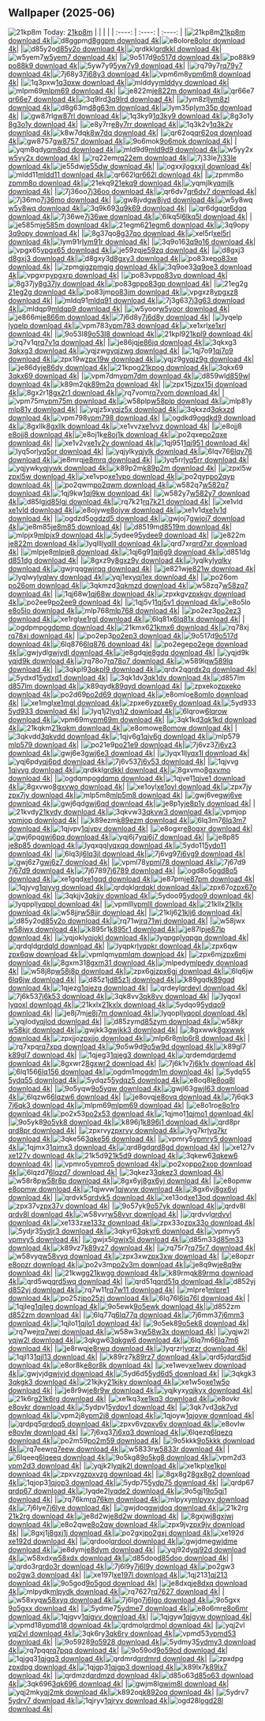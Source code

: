 ## Wallpaper (2025-06)
![21kp8m](https://w.wallhaven.cc/full/21/wallhaven-21kp8m.png) Today: [21kp8m](https://th.wallhaven.cc/small/21/21kp8m.jpg)
|      |      |      |
| :----: | :----: | :----: |
|![21kp8m](https://th.wallhaven.cc/small/21/21kp8m.jpg)[21kp8m download 4k](https://wallhaven.cc/w/21kp8m)|![d8ggpm](https://th.wallhaven.cc/small/d8/d8ggpm.jpg)[d8ggpm download 4k](https://wallhaven.cc/w/d8ggpm)|![e8olor](https://th.wallhaven.cc/small/e8/e8olor.jpg)[e8olor download 4k](https://wallhaven.cc/w/e8olor)|
|![d85y2o](https://th.wallhaven.cc/small/d8/d85y2o.jpg)[d85y2o download 4k](https://wallhaven.cc/w/d85y2o)|![qrdkkl](https://th.wallhaven.cc/small/qr/qrdkkl.jpg)[qrdkkl download 4k](https://wallhaven.cc/w/qrdkkl)|![w5yem7](https://th.wallhaven.cc/small/w5/w5yem7.jpg)[w5yem7 download 4k](https://wallhaven.cc/w/w5yem7)|
|![9o517d](https://th.wallhaven.cc/small/9o/9o517d.jpg)[9o517d download 4k](https://wallhaven.cc/w/9o517d)|![po88k9](https://th.wallhaven.cc/small/po/po88k9.jpg)[po88k9 download 4k](https://wallhaven.cc/w/po88k9)|![5yw7y9](https://th.wallhaven.cc/small/5y/5yw7y9.jpg)[5yw7y9 download 4k](https://wallhaven.cc/w/5yw7y9)|
|![rq79y7](https://th.wallhaven.cc/small/rq/rq79y7.jpg)[rq79y7 download 4k](https://wallhaven.cc/w/rq79y7)|![7j68y3](https://th.wallhaven.cc/small/7j/7j68y3.jpg)[7j68y3 download 4k](https://wallhaven.cc/w/7j68y3)|![vpm6m8](https://th.wallhaven.cc/small/vp/vpm6m8.jpg)[vpm6m8 download 4k](https://wallhaven.cc/w/vpm6m8)|
|![1q3pxw](https://th.wallhaven.cc/small/1q/1q3pxw.jpg)[1q3pxw download 4k](https://wallhaven.cc/w/1q3pxw)|![mlddyy](https://th.wallhaven.cc/small/ml/mlddyy.jpg)[mlddyy download 4k](https://wallhaven.cc/w/mlddyy)|![mlpm69](https://th.wallhaven.cc/small/ml/mlpm69.jpg)[mlpm69 download 4k](https://wallhaven.cc/w/mlpm69)|
|![je822m](https://th.wallhaven.cc/small/je/je822m.jpg)[je822m download 4k](https://wallhaven.cc/w/je822m)|![qr66e7](https://th.wallhaven.cc/small/qr/qr66e7.jpg)[qr66e7 download 4k](https://wallhaven.cc/w/qr66e7)|![3q9lrd](https://th.wallhaven.cc/small/3q/3q9lrd.jpg)[3q9lrd download 4k](https://wallhaven.cc/w/3q9lrd)|
|![lym8zl](https://th.wallhaven.cc/small/ly/lym8zl.jpg)[lym8zl download 4k](https://wallhaven.cc/w/lym8zl)|![d8g63m](https://th.wallhaven.cc/small/d8/d8g63m.jpg)[d8g63m download 4k](https://wallhaven.cc/w/d8g63m)|![lym35p](https://th.wallhaven.cc/small/ly/lym35p.jpg)[lym35p download 4k](https://wallhaven.cc/w/lym35p)|
|![gw87rl](https://th.wallhaven.cc/small/gw/gw87rl.jpg)[gw87rl download 4k](https://wallhaven.cc/w/gw87rl)|![1q3ky9](https://th.wallhaven.cc/small/1q/1q3ky9.jpg)[1q3ky9 download 4k](https://wallhaven.cc/w/1q3ky9)|![8g3o1y](https://th.wallhaven.cc/small/8g/8g3o1y.jpg)[8g3o1y download 4k](https://wallhaven.cc/w/8g3o1y)|
|![e8y7rr](https://th.wallhaven.cc/small/e8/e8y7rr.jpg)[e8y7rr download 4k](https://wallhaven.cc/w/e8y7rr)|![1q3k2v](https://th.wallhaven.cc/small/1q/1q3k2v.jpg)[1q3k2v download 4k](https://wallhaven.cc/w/1q3k2v)|![k8w7dq](https://th.wallhaven.cc/small/k8/k8w7dq.jpg)[k8w7dq download 4k](https://wallhaven.cc/w/k8w7dq)|
|![qr62oq](https://th.wallhaven.cc/small/qr/qr62oq.jpg)[qr62oq download 4k](https://wallhaven.cc/w/qr62oq)|![gw8757](https://th.wallhaven.cc/small/gw/gw8757.jpg)[gw8757 download 4k](https://wallhaven.cc/w/gw8757)|![9o6mok](https://th.wallhaven.cc/small/9o/9o6mok.jpg)[9o6mok download 4k](https://wallhaven.cc/w/9o6mok)|
|![yqm8qd](https://th.wallhaven.cc/small/yq/yqm8qd.jpg)[yqm8qd download 4k](https://wallhaven.cc/w/yqm8qd)|![mld9d9](https://th.wallhaven.cc/small/ml/mld9d9.jpg)[mld9d9 download 4k](https://wallhaven.cc/w/mld9d9)|![w5yy2x](https://th.wallhaven.cc/small/w5/w5yy2x.jpg)[w5yy2x download 4k](https://wallhaven.cc/w/w5yy2x)|
|![rq22em](https://th.wallhaven.cc/small/rq/rq22em.jpg)[rq22em download 4k](https://wallhaven.cc/w/rq22em)|![7j33le](https://th.wallhaven.cc/small/7j/7j33le.jpg)[7j33le download 4k](https://wallhaven.cc/w/7j33le)|![je55dw](https://th.wallhaven.cc/small/je/je55dw.jpg)[je55dw download 4k](https://wallhaven.cc/w/je55dw)|
|![ogxxjl](https://th.wallhaven.cc/small/og/ogxxjl.jpg)[ogxxjl download 4k](https://wallhaven.cc/w/ogxxjl)|![mldd11](https://th.wallhaven.cc/small/ml/mldd11.jpg)[mldd11 download 4k](https://wallhaven.cc/w/mldd11)|![qr662l](https://th.wallhaven.cc/small/qr/qr662l.jpg)[qr662l download 4k](https://wallhaven.cc/w/qr662l)|
|![zpmm8o](https://th.wallhaven.cc/small/zp/zpmm8o.jpg)[zpmm8o download 4k](https://wallhaven.cc/w/zpmm8o)|![21ekq9](https://th.wallhaven.cc/small/21/21ekq9.jpg)[21ekq9 download 4k](https://wallhaven.cc/w/21ekq9)|![yqmjlk](https://th.wallhaven.cc/small/yq/yqmjlk.jpg)[yqmjlk download 4k](https://wallhaven.cc/w/yqmjlk)|
|![7j36oo](https://th.wallhaven.cc/small/7j/7j36oo.jpg)[7j36oo download 4k](https://wallhaven.cc/w/7j36oo)|![qr6dv7](https://th.wallhaven.cc/small/qr/qr6dv7.jpg)[qr6dv7 download 4k](https://wallhaven.cc/w/qr6dv7)|![7j36mo](https://th.wallhaven.cc/small/7j/7j36mo.jpg)[7j36mo download 4k](https://wallhaven.cc/w/7j36mo)|
|![gw8jvd](https://th.wallhaven.cc/small/gw/gw8jvd.jpg)[gw8jvd download 4k](https://wallhaven.cc/w/gw8jvd)|![w5y8wq](https://th.wallhaven.cc/small/w5/w5y8wq.jpg)[w5y8wq download 4k](https://wallhaven.cc/w/w5y8wq)|![3q9k69](https://th.wallhaven.cc/small/3q/3q9k69.jpg)[3q9k69 download 4k](https://wallhaven.cc/w/3q9k69)|
|![qr6dgq](https://th.wallhaven.cc/small/qr/qr6dgq.jpg)[qr6dgq download 4k](https://wallhaven.cc/w/qr6dgq)|![7j36we](https://th.wallhaven.cc/small/7j/7j36we.jpg)[7j36we download 4k](https://wallhaven.cc/w/7j36we)|![6lkq5l](https://th.wallhaven.cc/small/6l/6lkq5l.jpg)[6lkq5l download 4k](https://wallhaven.cc/w/6lkq5l)|
|![je585m](https://th.wallhaven.cc/small/je/je585m.jpg)[je585m download 4k](https://wallhaven.cc/w/je585m)|![21egm6](https://th.wallhaven.cc/small/21/21egm6.jpg)[21egm6 download 4k](https://wallhaven.cc/w/21egm6)|![3q9opy](https://th.wallhaven.cc/small/3q/3q9opy.jpg)[3q9opy download 4k](https://wallhaven.cc/w/3q9opy)|
|![8g37qo](https://th.wallhaven.cc/small/8g/8g37qo.jpg)[8g37qo download 4k](https://wallhaven.cc/w/8g37qo)|![xel5rl](https://th.wallhaven.cc/small/xe/xel5rl.jpg)[xel5rl download 4k](https://wallhaven.cc/w/xel5rl)|![lym91r](https://th.wallhaven.cc/small/ly/lym91r.jpg)[lym91r download 4k](https://wallhaven.cc/w/lym91r)|
|![3q9o16](https://th.wallhaven.cc/small/3q/3q9o16.jpg)[3q9o16 download 4k](https://wallhaven.cc/w/3q9o16)|![vpgx65](https://th.wallhaven.cc/small/vp/vpgx65.jpg)[vpgx65 download 4k](https://wallhaven.cc/w/vpgx65)|![je59zq](https://th.wallhaven.cc/small/je/je59zq.jpg)[je59zq download 4k](https://wallhaven.cc/w/je59zq)|
|![d8gxj3](https://th.wallhaven.cc/small/d8/d8gxj3.jpg)[d8gxj3 download 4k](https://wallhaven.cc/w/d8gxj3)|![d8gxy3](https://th.wallhaven.cc/small/d8/d8gxy3.jpg)[d8gxy3 download 4k](https://wallhaven.cc/w/d8gxy3)|![po83xe](https://th.wallhaven.cc/small/po/po83xe.jpg)[po83xe download 4k](https://wallhaven.cc/w/po83xe)|
|![zpmgjg](https://th.wallhaven.cc/small/zp/zpmgjg.jpg)[zpmgjg download 4k](https://wallhaven.cc/w/zpmgjg)|![3q9oe3](https://th.wallhaven.cc/small/3q/3q9oe3.jpg)[3q9oe3 download 4k](https://wallhaven.cc/w/3q9oe3)|![vpgxrp](https://th.wallhaven.cc/small/vp/vpgxrp.jpg)[vpgxrp download 4k](https://wallhaven.cc/w/vpgxrp)|
|![po83vp](https://th.wallhaven.cc/small/po/po83vp.jpg)[po83vp download 4k](https://wallhaven.cc/w/po83vp)|![8g37jy](https://th.wallhaven.cc/small/8g/8g37jy.jpg)[8g37jy download 4k](https://wallhaven.cc/w/8g37jy)|![po83gp](https://th.wallhaven.cc/small/po/po83gp.jpg)[po83gp download 4k](https://wallhaven.cc/w/po83gp)|
|![21eg2g](https://th.wallhaven.cc/small/21/21eg2g.jpg)[21eg2g download 4k](https://wallhaven.cc/w/21eg2g)|![po83jm](https://th.wallhaven.cc/small/po/po83jm.jpg)[po83jm download 4k](https://wallhaven.cc/w/po83jm)|![vpgxz8](https://th.wallhaven.cc/small/vp/vpgxz8.jpg)[vpgxz8 download 4k](https://wallhaven.cc/w/vpgxz8)|
|![mldq91](https://th.wallhaven.cc/small/ml/mldq91.jpg)[mldq91 download 4k](https://wallhaven.cc/w/mldq91)|![7j3g63](https://th.wallhaven.cc/small/7j/7j3g63.jpg)[7j3g63 download 4k](https://wallhaven.cc/w/7j3g63)|![mldqp9](https://th.wallhaven.cc/small/ml/mldqp9.jpg)[mldqp9 download 4k](https://wallhaven.cc/w/mldqp9)|
|![w5yoor](https://th.wallhaven.cc/small/w5/w5yoor.jpg)[w5yoor download 4k](https://wallhaven.cc/w/w5yoor)|![je866m](https://th.wallhaven.cc/small/je/je866m.jpg)[je866m download 4k](https://wallhaven.cc/w/je866m)|![7j6d8y](https://th.wallhaven.cc/small/7j/7j6d8y.jpg)[7j6d8y download 4k](https://wallhaven.cc/w/7j6d8y)|
|![lyqelp](https://th.wallhaven.cc/small/ly/lyqelp.jpg)[lyqelp download 4k](https://wallhaven.cc/w/lyqelp)|![vpm783](https://th.wallhaven.cc/small/vp/vpm783.jpg)[vpm783 download 4k](https://wallhaven.cc/w/vpm783)|![xe1xrl](https://th.wallhaven.cc/small/xe/xe1xrl.jpg)[xe1xrl download 4k](https://wallhaven.cc/w/xe1xrl)|
|![9o53l8](https://th.wallhaven.cc/small/9o/9o53l8.jpg)[9o53l8 download 4k](https://wallhaven.cc/w/9o53l8)|![21kpl9](https://th.wallhaven.cc/small/21/21kpl9.jpg)[21kpl9 download 4k](https://wallhaven.cc/w/21kpl9)|![rq7v1q](https://th.wallhaven.cc/small/rq/rq7v1q.jpg)[rq7v1q download 4k](https://wallhaven.cc/w/rq7v1q)|
|![je86jq](https://th.wallhaven.cc/small/je/je86jq.jpg)[je86jq download 4k](https://wallhaven.cc/w/je86jq)|![3qkxg3](https://th.wallhaven.cc/small/3q/3qkxg3.jpg)[3qkxg3 download 4k](https://wallhaven.cc/w/3qkxg3)|![yqjzwg](https://th.wallhaven.cc/small/yq/yqjzwg.jpg)[yqjzwg download 4k](https://wallhaven.cc/w/yqjzwg)|
|![1qj7o9](https://th.wallhaven.cc/small/1q/1qj7o9.jpg)[1qj7o9 download 4k](https://wallhaven.cc/w/1qj7o9)|![zpx19w](https://th.wallhaven.cc/small/zp/zpx19w.jpg)[zpx19w download 4k](https://wallhaven.cc/w/zpx19w)|![yqjz9g](https://th.wallhaven.cc/small/yq/yqjz9g.jpg)[yqjz9g download 4k](https://wallhaven.cc/w/yqjz9g)|
|![je86dy](https://th.wallhaven.cc/small/je/je86dy.jpg)[je86dy download 4k](https://wallhaven.cc/w/je86dy)|![21kpog](https://th.wallhaven.cc/small/21/21kpog.jpg)[21kpog download 4k](https://wallhaven.cc/w/21kpog)|![3qkx69](https://th.wallhaven.cc/small/3q/3qkx69.jpg)[3qkx69 download 4k](https://wallhaven.cc/w/3qkx69)|
|![vpm7dm](https://th.wallhaven.cc/small/vp/vpm7dm.jpg)[vpm7dm download 4k](https://wallhaven.cc/w/vpm7dm)|![d859wl](https://th.wallhaven.cc/small/d8/d859wl.jpg)[d859wl download 4k](https://wallhaven.cc/w/d859wl)|![k89m2q](https://th.wallhaven.cc/small/k8/k89m2q.jpg)[k89m2q download 4k](https://wallhaven.cc/w/k89m2q)|
|![zpx15j](https://th.wallhaven.cc/small/zp/zpx15j.jpg)[zpx15j download 4k](https://wallhaven.cc/w/zpx15j)|![8gx2r1](https://th.wallhaven.cc/small/8g/8gx2r1.jpg)[8gx2r1 download 4k](https://wallhaven.cc/w/8gx2r1)|![rq7vom](https://th.wallhaven.cc/small/rq/rq7vom.jpg)[rq7vom download 4k](https://wallhaven.cc/w/rq7vom)|
|![vpm75m](https://th.wallhaven.cc/small/vp/vpm75m.jpg)[vpm75m download 4k](https://wallhaven.cc/w/vpm75m)|![w58plp](https://th.wallhaven.cc/small/w5/w58plp.jpg)[w58plp download 4k](https://wallhaven.cc/w/w58plp)|![mlp81y](https://th.wallhaven.cc/small/ml/mlp81y.jpg)[mlp81y download 4k](https://wallhaven.cc/w/mlp81y)|
|![yqjz5x](https://th.wallhaven.cc/small/yq/yqjz5x.jpg)[yqjz5x download 4k](https://wallhaven.cc/w/yqjz5x)|![3qkxzd](https://th.wallhaven.cc/small/3q/3qkxzd.jpg)[3qkxzd download 4k](https://wallhaven.cc/w/3qkxzd)|![vpm798](https://th.wallhaven.cc/small/vp/vpm798.jpg)[vpm798 download 4k](https://wallhaven.cc/w/vpm798)|
|![ogdkd9](https://th.wallhaven.cc/small/og/ogdkd9.jpg)[ogdkd9 download 4k](https://wallhaven.cc/w/ogdkd9)|![8gxllk](https://th.wallhaven.cc/small/8g/8gxllk.jpg)[8gxllk download 4k](https://wallhaven.cc/w/8gxllk)|![xe1vvz](https://th.wallhaven.cc/small/xe/xe1vvz.jpg)[xe1vvz download 4k](https://wallhaven.cc/w/xe1vvz)|
|![e8ojj8](https://th.wallhaven.cc/small/e8/e8ojj8.jpg)[e8ojj8 download 4k](https://wallhaven.cc/w/e8ojj8)|![e8oj1k](https://th.wallhaven.cc/small/e8/e8oj1k.jpg)[e8oj1k download 4k](https://wallhaven.cc/w/e8oj1k)|![po2qxe](https://th.wallhaven.cc/small/po/po2qxe.jpg)[po2qxe download 4k](https://wallhaven.cc/w/po2qxe)|
|![xe1v2v](https://th.wallhaven.cc/small/xe/xe1v2v.jpg)[xe1v2v download 4k](https://wallhaven.cc/w/xe1v2v)|![1qj951](https://th.wallhaven.cc/small/1q/1qj951.jpg)[1qj951 download 4k](https://wallhaven.cc/w/1qj951)|![lyq5or](https://th.wallhaven.cc/small/ly/lyq5or.jpg)[lyq5or download 4k](https://wallhaven.cc/w/lyq5or)|
|![yqjylk](https://th.wallhaven.cc/small/yq/yqjylk.jpg)[yqjylk download 4k](https://wallhaven.cc/w/yqjylk)|![6lqv76](https://th.wallhaven.cc/small/6l/6lqv76.jpg)[6lqv76 download 4k](https://wallhaven.cc/w/6lqv76)|![je8mrq](https://th.wallhaven.cc/small/je/je8mrq.jpg)[je8mrq download 4k](https://wallhaven.cc/w/je8mrq)|
|![lyq5rr](https://th.wallhaven.cc/small/ly/lyq5rr.jpg)[lyq5rr download 4k](https://wallhaven.cc/w/lyq5rr)|![yqjywk](https://th.wallhaven.cc/small/yq/yqjywk.jpg)[yqjywk download 4k](https://wallhaven.cc/w/yqjywk)|![k89p2m](https://th.wallhaven.cc/small/k8/k89p2m.jpg)[k89p2m download 4k](https://wallhaven.cc/w/k89p2m)|
|![zpxl5w](https://th.wallhaven.cc/small/zp/zpxl5w.jpg)[zpxl5w download 4k](https://wallhaven.cc/w/zpxl5w)|![xe1vpo](https://th.wallhaven.cc/small/xe/xe1vpo.jpg)[xe1vpo download 4k](https://wallhaven.cc/w/xe1vpo)|![po2qyp](https://th.wallhaven.cc/small/po/po2qyp.jpg)[po2qyp download 4k](https://wallhaven.cc/w/po2qyp)|
|![po2qwm](https://th.wallhaven.cc/small/po/po2qwm.jpg)[po2qwm download 4k](https://wallhaven.cc/w/po2qwm)|![w582q7](https://th.wallhaven.cc/small/w5/w582q7.jpg)[w582q7 download 4k](https://wallhaven.cc/w/w582q7)|![1qj9kw](https://th.wallhaven.cc/small/1q/1qj9kw.jpg)[1qj9kw download 4k](https://wallhaven.cc/w/1qj9kw)|
|![w582y7](https://th.wallhaven.cc/small/w5/w582y7.jpg)[w582y7 download 4k](https://wallhaven.cc/w/w582y7)|![d85lgj](https://th.wallhaven.cc/small/d8/d85lgj.jpg)[d85lgj download 4k](https://wallhaven.cc/w/d85lgj)|![rq7k21](https://th.wallhaven.cc/small/rq/rq7k21.jpg)[rq7k21 download 4k](https://wallhaven.cc/w/rq7k21)|
|![xe1vld](https://th.wallhaven.cc/small/xe/xe1vld.jpg)[xe1vld download 4k](https://wallhaven.cc/w/xe1vld)|![e8ojyw](https://th.wallhaven.cc/small/e8/e8ojyw.jpg)[e8ojyw download 4k](https://wallhaven.cc/w/e8ojyw)|![xe1v1d](https://th.wallhaven.cc/small/xe/xe1v1d.jpg)[xe1v1d download 4k](https://wallhaven.cc/w/xe1v1d)|
|![ogdzd5](https://th.wallhaven.cc/small/og/ogdzd5.jpg)[ogdzd5 download 4k](https://wallhaven.cc/w/ogdzd5)|![gwjoj7](https://th.wallhaven.cc/small/gw/gwjoj7.jpg)[gwjoj7 download 4k](https://wallhaven.cc/w/gwjoj7)|![je8m85](https://th.wallhaven.cc/small/je/je8m85.jpg)[je8m85 download 4k](https://wallhaven.cc/w/je8m85)|
|![d8519m](https://th.wallhaven.cc/small/d8/d8519m.jpg)[d8519m download 4k](https://wallhaven.cc/w/d8519m)|![mlpjx9](https://th.wallhaven.cc/small/ml/mlpjx9.jpg)[mlpjx9 download 4k](https://wallhaven.cc/w/mlpjx9)|![5ydee9](https://th.wallhaven.cc/small/5y/5ydee9.jpg)[5ydee9 download 4k](https://wallhaven.cc/w/5ydee9)|
|![je822m](https://th.wallhaven.cc/small/je/je822m.jpg)[je822m download 4k](https://wallhaven.cc/w/je822m)|![lyqlll](https://th.wallhaven.cc/small/ly/lyqlll.jpg)[lyqlll download 4k](https://wallhaven.cc/w/lyqlll)|![qrd7xr](https://th.wallhaven.cc/small/qr/qrd7xr.jpg)[qrd7xr download 4k](https://wallhaven.cc/w/qrd7xr)|
|![mlpje8](https://th.wallhaven.cc/small/ml/mlpje8.jpg)[mlpje8 download 4k](https://wallhaven.cc/w/mlpje8)|![1qj6g9](https://th.wallhaven.cc/small/1q/1qj6g9.jpg)[1qj6g9 download 4k](https://wallhaven.cc/w/1qj6g9)|![d851dg](https://th.wallhaven.cc/small/d8/d851dg.jpg)[d851dg download 4k](https://wallhaven.cc/w/d851dg)|
|![8gxz9y](https://th.wallhaven.cc/small/8g/8gxz9y.jpg)[8gxz9y download 4k](https://wallhaven.cc/w/8gxz9y)|![lyqlky](https://th.wallhaven.cc/small/ly/lyqlky.jpg)[lyqlky download 4k](https://wallhaven.cc/w/lyqlky)|![gwjrqq](https://th.wallhaven.cc/small/gw/gwjrqq.jpg)[gwjrqq download 4k](https://wallhaven.cc/w/gwjrqq)|
|![je821w](https://th.wallhaven.cc/small/je/je821w.jpg)[je821w download 4k](https://wallhaven.cc/w/je821w)|![lyqlwy](https://th.wallhaven.cc/small/ly/lyqlwy.jpg)[lyqlwy download 4k](https://wallhaven.cc/w/lyqlwy)|![yqj1ex](https://th.wallhaven.cc/small/yq/yqj1ex.jpg)[yqj1ex download 4k](https://wallhaven.cc/w/yqj1ex)|
|![po26om](https://th.wallhaven.cc/small/po/po26om.jpg)[po26om download 4k](https://wallhaven.cc/w/po26om)|![3qkmzd](https://th.wallhaven.cc/small/3q/3qkmzd.jpg)[3qkmzd download 4k](https://wallhaven.cc/w/3qkmzd)|![w58zq7](https://th.wallhaven.cc/small/w5/w58zq7.jpg)[w58zq7 download 4k](https://wallhaven.cc/w/w58zq7)|
|![1qj68w](https://th.wallhaven.cc/small/1q/1qj68w.jpg)[1qj68w download 4k](https://wallhaven.cc/w/1qj68w)|![zpxkgv](https://th.wallhaven.cc/small/zp/zpxkgv.jpg)[zpxkgv download 4k](https://wallhaven.cc/w/zpxkgv)|![po2ee9](https://th.wallhaven.cc/small/po/po2ee9.jpg)[po2ee9 download 4k](https://wallhaven.cc/w/po2ee9)|
|![1qj5v1](https://th.wallhaven.cc/small/1q/1qj5v1.jpg)[1qj5v1 download 4k](https://wallhaven.cc/w/1qj5v1)|![e8o5lo](https://th.wallhaven.cc/small/e8/e8o5lo.jpg)[e8o5lo download 4k](https://wallhaven.cc/w/e8o5lo)|![mlp768](https://th.wallhaven.cc/small/ml/mlp768.jpg)[mlp768 download 4k](https://wallhaven.cc/w/mlp768)|
|![po2ez3](https://th.wallhaven.cc/small/po/po2ez3.jpg)[po2ez3 download 4k](https://wallhaven.cc/w/po2ez3)|![xe1rgl](https://th.wallhaven.cc/small/xe/xe1rgl.jpg)[xe1rgl download 4k](https://wallhaven.cc/w/xe1rgl)|![6lq81x](https://th.wallhaven.cc/small/6l/6lq81x.jpg)[6lq81x download 4k](https://wallhaven.cc/w/6lq81x)|
|![ogdpmp](https://th.wallhaven.cc/small/og/ogdpmp.jpg)[ogdpmp download 4k](https://wallhaven.cc/w/ogdpmp)|![21kmx6](https://th.wallhaven.cc/small/21/21kmx6.jpg)[21kmx6 download 4k](https://wallhaven.cc/w/21kmx6)|![rq78xj](https://th.wallhaven.cc/small/rq/rq78xj.jpg)[rq78xj download 4k](https://wallhaven.cc/w/rq78xj)|
|![po2ep3](https://th.wallhaven.cc/small/po/po2ep3.jpg)[po2ep3 download 4k](https://wallhaven.cc/w/po2ep3)|![9o517d](https://th.wallhaven.cc/small/9o/9o517d.jpg)[9o517d download 4k](https://wallhaven.cc/w/9o517d)|![6lq876](https://th.wallhaven.cc/small/6l/6lq876.jpg)[6lq876 download 4k](https://wallhaven.cc/w/6lq876)|
|![po2ege](https://th.wallhaven.cc/small/po/po2ege.jpg)[po2ege download 4k](https://wallhaven.cc/w/po2ege)|![gwjydl](https://th.wallhaven.cc/small/gw/gwjydl.jpg)[gwjydl download 4k](https://wallhaven.cc/w/gwjydl)|![je8gdq](https://th.wallhaven.cc/small/je/je8gdq.jpg)[je8gdq download 4k](https://wallhaven.cc/w/je8gdq)|
|![yqjd9k](https://th.wallhaven.cc/small/yq/yqjd9k.jpg)[yqjd9k download 4k](https://wallhaven.cc/w/yqjd9k)|![rq78o7](https://th.wallhaven.cc/small/rq/rq78o7.jpg)[rq78o7 download 4k](https://wallhaven.cc/w/rq78o7)|![w589lq](https://th.wallhaven.cc/small/w5/w589lq.jpg)[w589lq download 4k](https://wallhaven.cc/w/w589lq)|
|![3qkpl9](https://th.wallhaven.cc/small/3q/3qkpl9.jpg)[3qkpl9 download 4k](https://wallhaven.cc/w/3qkpl9)|![qrdx2q](https://th.wallhaven.cc/small/qr/qrdx2q.jpg)[qrdx2q download 4k](https://wallhaven.cc/w/qrdx2q)|![5ydxd1](https://th.wallhaven.cc/small/5y/5ydxd1.jpg)[5ydxd1 download 4k](https://wallhaven.cc/w/5ydxd1)|
|![3qk1dv](https://th.wallhaven.cc/small/3q/3qk1dv.jpg)[3qk1dv download 4k](https://wallhaven.cc/w/3qk1dv)|![d857lm](https://th.wallhaven.cc/small/d8/d857lm.jpg)[d857lm download 4k](https://wallhaven.cc/w/d857lm)|![k89qyd](https://th.wallhaven.cc/small/k8/k89qyd.jpg)[k89qyd download 4k](https://wallhaven.cc/w/k89qyd)|
|![zpxeko](https://th.wallhaven.cc/small/zp/zpxeko.jpg)[zpxeko download 4k](https://wallhaven.cc/w/zpxeko)|![po2d69](https://th.wallhaven.cc/small/po/po2d69.jpg)[po2d69 download 4k](https://wallhaven.cc/w/po2d69)|![e8omlo](https://th.wallhaven.cc/small/e8/e8omlo.jpg)[e8omlo download 4k](https://wallhaven.cc/w/e8omlo)|
|![xe1mgl](https://th.wallhaven.cc/small/xe/xe1mgl.jpg)[xe1mgl download 4k](https://wallhaven.cc/w/xe1mgl)|![zpxe6y](https://th.wallhaven.cc/small/zp/zpxe6y.jpg)[zpxe6y download 4k](https://wallhaven.cc/w/zpxe6y)|![5yd933](https://th.wallhaven.cc/small/5y/5yd933.jpg)[5yd933 download 4k](https://wallhaven.cc/w/5yd933)|
|![lyq1j2](https://th.wallhaven.cc/small/ly/lyq1j2.jpg)[lyq1j2 download 4k](https://wallhaven.cc/w/lyq1j2)|![6lqrow](https://th.wallhaven.cc/small/6l/6lqrow.jpg)[6lqrow download 4k](https://wallhaven.cc/w/6lqrow)|![vpm69m](https://th.wallhaven.cc/small/vp/vpm69m.jpg)[vpm69m download 4k](https://wallhaven.cc/w/vpm69m)|
|![3qk1kd](https://th.wallhaven.cc/small/3q/3qk1kd.jpg)[3qk1kd download 4k](https://wallhaven.cc/w/3qk1kd)|![21kqkm](https://th.wallhaven.cc/small/21/21kqkm.jpg)[21kqkm download 4k](https://wallhaven.cc/w/21kqkm)|![e8omow](https://th.wallhaven.cc/small/e8/e8omow.jpg)[e8omow download 4k](https://wallhaven.cc/w/e8omow)|
|![3qkvdd](https://th.wallhaven.cc/small/3q/3qkvdd.jpg)[3qkvdd download 4k](https://wallhaven.cc/w/3qkvdd)|![1qjv6g](https://th.wallhaven.cc/small/1q/1qjv6g.jpg)[1qjv6g download 4k](https://wallhaven.cc/w/1qjv6g)|![mlp579](https://th.wallhaven.cc/small/ml/mlp579.jpg)[mlp579 download 4k](https://wallhaven.cc/w/mlp579)|
|![po21e9](https://th.wallhaven.cc/small/po/po21e9.jpg)[po21e9 download 4k](https://wallhaven.cc/w/po21e9)|![7j6vz3](https://th.wallhaven.cc/small/7j/7j6vz3.jpg)[7j6vz3 download 4k](https://wallhaven.cc/w/7j6vz3)|![gwj6e3](https://th.wallhaven.cc/small/gw/gwj6e3.jpg)[gwj6e3 download 4k](https://wallhaven.cc/w/gwj6e3)|
|![lyqx1l](https://th.wallhaven.cc/small/ly/lyqx1l.jpg)[lyqx1l download 4k](https://wallhaven.cc/w/lyqx1l)|![yqj6pd](https://th.wallhaven.cc/small/yq/yqj6pd.jpg)[yqj6pd download 4k](https://wallhaven.cc/w/yqj6pd)|![7j6v53](https://th.wallhaven.cc/small/7j/7j6v53.jpg)[7j6v53 download 4k](https://wallhaven.cc/w/7j6v53)|
|![1qjvvg](https://th.wallhaven.cc/small/1q/1qjvvg.jpg)[1qjvvg download 4k](https://wallhaven.cc/w/1qjvvg)|![qrdkkl](https://th.wallhaven.cc/small/qr/qrdkkl.jpg)[qrdkkl download 4k](https://wallhaven.cc/w/qrdkkl)|![8gxvmo](https://th.wallhaven.cc/small/8g/8gxvmo.jpg)[8gxvmo download 4k](https://wallhaven.cc/w/8gxvmo)|
|![ogdqmp](https://th.wallhaven.cc/small/og/ogdqmp.jpg)[ogdqmp download 4k](https://wallhaven.cc/w/ogdqmp)|![1qjve1](https://th.wallhaven.cc/small/1q/1qjve1.jpg)[1qjve1 download 4k](https://wallhaven.cc/w/1qjve1)|![8gxvwo](https://th.wallhaven.cc/small/8g/8gxvwo.jpg)[8gxvwo download 4k](https://wallhaven.cc/w/8gxvwo)|
|![xe1oyl](https://th.wallhaven.cc/small/xe/xe1oyl.jpg)[xe1oyl download 4k](https://wallhaven.cc/w/xe1oyl)|![zpx7jy](https://th.wallhaven.cc/small/zp/zpx7jy.jpg)[zpx7jy download 4k](https://wallhaven.cc/w/zpx7jy)|![mlp5m8](https://th.wallhaven.cc/small/ml/mlp5m8.jpg)[mlp5m8 download 4k](https://wallhaven.cc/w/mlp5m8)|
|![gwj6ve](https://th.wallhaven.cc/small/gw/gwj6ve.jpg)[gwj6ve download 4k](https://wallhaven.cc/w/gwj6ve)|![gwj6qd](https://th.wallhaven.cc/small/gw/gwj6qd.jpg)[gwj6qd download 4k](https://wallhaven.cc/w/gwj6qd)|![je8p1y](https://th.wallhaven.cc/small/je/je8p1y.jpg)[je8p1y download 4k](https://wallhaven.cc/w/je8p1y)|
|![21kvdy](https://th.wallhaven.cc/small/21/21kvdy.jpg)[21kvdy download 4k](https://wallhaven.cc/w/21kvdy)|![3qkvw3](https://th.wallhaven.cc/small/3q/3qkvw3.jpg)[3qkvw3 download 4k](https://wallhaven.cc/w/3qkvw3)|![vpmjop](https://th.wallhaven.cc/small/vp/vpmjop.jpg)[vpmjop download 4k](https://wallhaven.cc/w/vpmjop)|
|![k89ezm](https://th.wallhaven.cc/small/k8/k89ezm.jpg)[k89ezm download 4k](https://wallhaven.cc/w/k89ezm)|![6lq3m7](https://th.wallhaven.cc/small/6l/6lq3m7.jpg)[6lq3m7 download 4k](https://wallhaven.cc/w/6lq3m7)|![1qjvpv](https://th.wallhaven.cc/small/1q/1qjvpv.jpg)[1qjvpv download 4k](https://wallhaven.cc/w/1qjvpv)|
|![e8ogxr](https://th.wallhaven.cc/small/e8/e8ogxr.jpg)[e8ogxr download 4k](https://wallhaven.cc/w/e8ogxr)|![gwj6pq](https://th.wallhaven.cc/small/gw/gwj6pq.jpg)[gwj6pq download 4k](https://wallhaven.cc/w/gwj6pq)|![yqj6j7](https://th.wallhaven.cc/small/yq/yqj6j7.jpg)[yqj6j7 download 4k](https://wallhaven.cc/w/yqj6j7)|
|![je8p85](https://th.wallhaven.cc/small/je/je8p85.jpg)[je8p85 download 4k](https://wallhaven.cc/w/je8p85)|![lyqxqq](https://th.wallhaven.cc/small/ly/lyqxqq.jpg)[lyqxqq download 4k](https://wallhaven.cc/w/lyqxqq)|![5ydo11](https://th.wallhaven.cc/small/5y/5ydo11.jpg)[5ydo11 download 4k](https://wallhaven.cc/w/5ydo11)|
|![6lq3jl](https://th.wallhaven.cc/small/6l/6lq3jl.jpg)[6lq3jl download 4k](https://wallhaven.cc/w/6lq3jl)|![7j6vg9](https://th.wallhaven.cc/small/7j/7j6vg9.jpg)[7j6vg9 download 4k](https://wallhaven.cc/w/7j6vg9)|![gwj6z7](https://th.wallhaven.cc/small/gw/gwj6z7.jpg)[gwj6z7 download 4k](https://wallhaven.cc/w/gwj6z7)|
|![vpml78](https://th.wallhaven.cc/small/vp/vpml78.jpg)[vpml78 download 4k](https://wallhaven.cc/w/vpml78)|![7j67d9](https://th.wallhaven.cc/small/7j/7j67d9.jpg)[7j67d9 download 4k](https://wallhaven.cc/w/7j67d9)|![7j6789](https://th.wallhaven.cc/small/7j/7j6789.jpg)[7j6789 download 4k](https://wallhaven.cc/w/7j6789)|
|![ogd8o5](https://th.wallhaven.cc/small/og/ogd8o5.jpg)[ogd8o5 download 4k](https://wallhaven.cc/w/ogd8o5)|![xe1gqd](https://th.wallhaven.cc/small/xe/xe1gqd.jpg)[xe1gqd download 4k](https://wallhaven.cc/w/xe1gqd)|![je87pm](https://th.wallhaven.cc/small/je/je87pm.jpg)[je87pm download 4k](https://wallhaven.cc/w/je87pm)|
|![1qjyvg](https://th.wallhaven.cc/small/1q/1qjyvg.jpg)[1qjyvg download 4k](https://wallhaven.cc/w/1qjyvg)|![qrdqkl](https://th.wallhaven.cc/small/qr/qrdqkl.jpg)[qrdqkl download 4k](https://wallhaven.cc/w/qrdqkl)|![zpx67o](https://th.wallhaven.cc/small/zp/zpx67o.jpg)[zpx67o download 4k](https://wallhaven.cc/w/zpx67o)|
|![3qkjjv](https://th.wallhaven.cc/small/3q/3qkjjv.jpg)[3qkjjv download 4k](https://wallhaven.cc/w/3qkjjv)|![5ydoo9](https://th.wallhaven.cc/small/5y/5ydoo9.jpg)[5ydoo9 download 4k](https://wallhaven.cc/w/5ydoo9)|![lyqppl](https://th.wallhaven.cc/small/ly/lyqppl.jpg)[lyqppl download 4k](https://wallhaven.cc/w/lyqppl)|
|![vpmlll](https://th.wallhaven.cc/small/vp/vpmlll.jpg)[vpmlll download 4k](https://wallhaven.cc/w/vpmlll)|![21kllx](https://th.wallhaven.cc/small/21/21kllx.jpg)[21kllx download 4k](https://wallhaven.cc/w/21kllx)|![w58jjr](https://th.wallhaven.cc/small/w5/w58jjr.jpg)[w58jjr download 4k](https://wallhaven.cc/w/w58jjr)|
|![21klj6](https://th.wallhaven.cc/small/21/21klj6.jpg)[21klj6 download 4k](https://wallhaven.cc/w/21klj6)|![d85y2o](https://th.wallhaven.cc/small/d8/d85y2o.jpg)[d85y2o download 4k](https://wallhaven.cc/w/d85y2o)|![rq71wj](https://th.wallhaven.cc/small/rq/rq71wj.jpg)[rq71wj download 4k](https://wallhaven.cc/w/rq71wj)|
|![w58jwx](https://th.wallhaven.cc/small/w5/w58jwx.jpg)[w58jwx download 4k](https://wallhaven.cc/w/w58jwx)|![k895r1](https://th.wallhaven.cc/small/k8/k895r1.jpg)[k895r1 download 4k](https://wallhaven.cc/w/k895r1)|![je87lp](https://th.wallhaven.cc/small/je/je87lp.jpg)[je87lp download 4k](https://wallhaven.cc/w/je87lp)|
|![yqjokl](https://th.wallhaven.cc/small/yq/yqjokl.jpg)[yqjokl download 4k](https://wallhaven.cc/w/yqjokl)|![lyqpgp](https://th.wallhaven.cc/small/ly/lyqpgp.jpg)[lyqpgp download 4k](https://wallhaven.cc/w/lyqpgp)|![qrdqld](https://th.wallhaven.cc/small/qr/qrdqld.jpg)[qrdqld download 4k](https://wallhaven.cc/w/qrdqld)|
|![lyqpkr](https://th.wallhaven.cc/small/ly/lyqpkr.jpg)[lyqpkr download 4k](https://wallhaven.cc/w/lyqpkr)|![zpx6qw](https://th.wallhaven.cc/small/zp/zpx6qw.jpg)[zpx6qw download 4k](https://wallhaven.cc/w/zpx6qw)|![vpmlqm](https://th.wallhaven.cc/small/vp/vpmlqm.jpg)[vpmlqm download 4k](https://wallhaven.cc/w/vpmlqm)|
|![zpx6mj](https://th.wallhaven.cc/small/zp/zpx6mj.jpg)[zpx6mj download 4k](https://wallhaven.cc/w/zpx6mj)|![8gxm31](https://th.wallhaven.cc/small/8g/8gxm31.jpg)[8gxm31 download 4k](https://wallhaven.cc/w/8gxm31)|![mlpedy](https://th.wallhaven.cc/small/ml/mlpedy.jpg)[mlpedy download 4k](https://wallhaven.cc/w/mlpedy)|
|![w58j8p](https://th.wallhaven.cc/small/w5/w58j8p.jpg)[w58j8p download 4k](https://wallhaven.cc/w/w58j8p)|![zpx6gj](https://th.wallhaven.cc/small/zp/zpx6gj.jpg)[zpx6gj download 4k](https://wallhaven.cc/w/zpx6gj)|![6lq6jw](https://th.wallhaven.cc/small/6l/6lq6jw.jpg)[6lq6jw download 4k](https://wallhaven.cc/w/6lq6jw)|
|![d85z1j](https://th.wallhaven.cc/small/d8/d85z1j.jpg)[d85z1j download 4k](https://wallhaven.cc/w/d85z1j)|![k89gqd](https://th.wallhaven.cc/small/k8/k89gqd.jpg)[k89gqd download 4k](https://wallhaven.cc/w/k89gqd)|![1qjezg](https://th.wallhaven.cc/small/1q/1qjezg.jpg)[1qjezg download 4k](https://wallhaven.cc/w/1qjezg)|
|![qrdeyl](https://th.wallhaven.cc/small/qr/qrdeyl.jpg)[qrdeyl download 4k](https://wallhaven.cc/w/qrdeyl)|![7j6k53](https://th.wallhaven.cc/small/7j/7j6k53.jpg)[7j6k53 download 4k](https://wallhaven.cc/w/7j6k53)|![3qk8vv](https://th.wallhaven.cc/small/3q/3qk8vv.jpg)[3qk8vv download 4k](https://wallhaven.cc/w/3qk8vv)|
|![lyqoxl](https://th.wallhaven.cc/small/ly/lyqoxl.jpg)[lyqoxl download 4k](https://wallhaven.cc/w/lyqoxl)|![21kxlx](https://th.wallhaven.cc/small/21/21kxlx.jpg)[21kxlx download 4k](https://wallhaven.cc/w/21kxlx)|![5ydqo9](https://th.wallhaven.cc/small/5y/5ydqo9.jpg)[5ydqo9 download 4k](https://wallhaven.cc/w/5ydqo9)|
|![je8j7m](https://th.wallhaven.cc/small/je/je8j7m.jpg)[je8j7m download 4k](https://wallhaven.cc/w/je8j7m)|![lyqopl](https://th.wallhaven.cc/small/ly/lyqopl.jpg)[lyqopl download 4k](https://wallhaven.cc/w/lyqopl)|![yqjlod](https://th.wallhaven.cc/small/yq/yqjlod.jpg)[yqjlod download 4k](https://wallhaven.cc/w/yqjlod)|
|![d85zym](https://th.wallhaven.cc/small/d8/d85zym.jpg)[d85zym download 4k](https://wallhaven.cc/w/d85zym)|![w58kjr](https://th.wallhaven.cc/small/w5/w58kjr.jpg)[w58kjr download 4k](https://wallhaven.cc/w/w58kjr)|![gwjkk3](https://th.wallhaven.cc/small/gw/gwjkk3.jpg)[gwjkk3 download 4k](https://wallhaven.cc/w/gwjkk3)|
|![8gxwwk](https://th.wallhaven.cc/small/8g/8gxwwk.jpg)[8gxwwk download 4k](https://wallhaven.cc/w/8gxwwk)|![zpxjjo](https://th.wallhaven.cc/small/zp/zpxjjo.jpg)[zpxjjo download 4k](https://wallhaven.cc/w/zpxjjo)|![mlp6r8](https://th.wallhaven.cc/small/ml/mlp6r8.jpg)[mlp6r8 download 4k](https://wallhaven.cc/w/mlp6r8)|
|![rq7xpq](https://th.wallhaven.cc/small/rq/rq7xpq.jpg)[rq7xpq download 4k](https://wallhaven.cc/w/rq7xpq)|![9o5w9d](https://th.wallhaven.cc/small/9o/9o5w9d.jpg)[9o5w9d download 4k](https://wallhaven.cc/w/9o5w9d)|![k89gl7](https://th.wallhaven.cc/small/k8/k89gl7.jpg)[k89gl7 download 4k](https://wallhaven.cc/w/k89gl7)|
|![1qjeg3](https://th.wallhaven.cc/small/1q/1qjeg3.jpg)[1qjeg3 download 4k](https://wallhaven.cc/w/1qjeg3)|![qrdemd](https://th.wallhaven.cc/small/qr/qrdemd.jpg)[qrdemd download 4k](https://wallhaven.cc/w/qrdemd)|![8gxwr2](https://th.wallhaven.cc/small/8g/8gxwr2.jpg)[8gxwr2 download 4k](https://wallhaven.cc/w/8gxwr2)|
|![7j6k1v](https://th.wallhaven.cc/small/7j/7j6k1v.jpg)[7j6k1v download 4k](https://wallhaven.cc/w/7j6k1v)|![6lq156](https://th.wallhaven.cc/small/6l/6lq156.jpg)[6lq156 download 4k](https://wallhaven.cc/w/6lq156)|![ogdm1m](https://th.wallhaven.cc/small/og/ogdm1m.jpg)[ogdm1m download 4k](https://wallhaven.cc/w/ogdm1m)|
|![5ydq55](https://th.wallhaven.cc/small/5y/5ydq55.jpg)[5ydq55 download 4k](https://wallhaven.cc/w/5ydq55)|![5ydqz5](https://th.wallhaven.cc/small/5y/5ydqz5.jpg)[5ydqz5 download 4k](https://wallhaven.cc/w/5ydqz5)|![e8oq8l](https://th.wallhaven.cc/small/e8/e8oq8l.jpg)[e8oq8l download 4k](https://wallhaven.cc/w/e8oq8l)|
|![9o5yqw](https://th.wallhaven.cc/small/9o/9o5yqw.jpg)[9o5yqw download 4k](https://wallhaven.cc/w/9o5yqw)|![gwjl63](https://th.wallhaven.cc/small/gw/gwjl63.jpg)[gwjl63 download 4k](https://wallhaven.cc/w/gwjl63)|![6lqzw6](https://th.wallhaven.cc/small/6l/6lqzw6.jpg)[6lqzw6 download 4k](https://wallhaven.cc/w/6lqzw6)|
|![je8ovq](https://th.wallhaven.cc/small/je/je8ovq.jpg)[je8ovq download 4k](https://wallhaven.cc/w/je8ovq)|![7j6qk3](https://th.wallhaven.cc/small/7j/7j6qk3.jpg)[7j6qk3 download 4k](https://wallhaven.cc/w/7j6qk3)|![mlpm69](https://th.wallhaven.cc/small/ml/mlpm69.jpg)[mlpm69 download 4k](https://wallhaven.cc/w/mlpm69)|
|![e8o1ro](https://th.wallhaven.cc/small/e8/e8o1ro.jpg)[e8o1ro download 4k](https://wallhaven.cc/w/e8o1ro)|![po2x53](https://th.wallhaven.cc/small/po/po2x53.jpg)[po2x53 download 4k](https://wallhaven.cc/w/po2x53)|![1qjmo1](https://th.wallhaven.cc/small/1q/1qjmo1.jpg)[1qjmo1 download 4k](https://wallhaven.cc/w/1qjmo1)|
|![9o5yk8](https://th.wallhaven.cc/small/9o/9o5yk8.jpg)[9o5yk8 download 4k](https://wallhaven.cc/w/9o5yk8)|![k896j1](https://th.wallhaven.cc/small/k8/k896j1.jpg)[k896j1 download 4k](https://wallhaven.cc/w/k896j1)|![qrd8pr](https://th.wallhaven.cc/small/qr/qrd8pr.jpg)[qrd8pr download 4k](https://wallhaven.cc/w/qrd8pr)|
|![zpxrvy](https://th.wallhaven.cc/small/zp/zpxrvy.jpg)[zpxrvy download 4k](https://wallhaven.cc/w/zpxrvy)|![lyq7kr](https://th.wallhaven.cc/small/ly/lyq7kr.jpg)[lyq7kr download 4k](https://wallhaven.cc/w/lyq7kr)|![3qke56](https://th.wallhaven.cc/small/3q/3qke56.jpg)[3qke56 download 4k](https://wallhaven.cc/w/3qke56)|
|![vpmry5](https://th.wallhaven.cc/small/vp/vpmry5.jpg)[vpmry5 download 4k](https://wallhaven.cc/w/vpmry5)|![1qjmx3](https://th.wallhaven.cc/small/1q/1qjmx3.jpg)[1qjmx3 download 4k](https://wallhaven.cc/w/1qjmx3)|![qrd8gd](https://th.wallhaven.cc/small/qr/qrd8gd.jpg)[qrd8gd download 4k](https://wallhaven.cc/w/qrd8gd)|
|![xe127v](https://th.wallhaven.cc/small/xe/xe127v.jpg)[xe127v download 4k](https://wallhaven.cc/w/xe127v)|![21k5d9](https://th.wallhaven.cc/small/21/21k5d9.jpg)[21k5d9 download 4k](https://wallhaven.cc/w/21k5d9)|![3qkew6](https://th.wallhaven.cc/small/3q/3qkew6.jpg)[3qkew6 download 4k](https://wallhaven.cc/w/3qkew6)|
|![vpmro5](https://th.wallhaven.cc/small/vp/vpmro5.jpg)[vpmro5 download 4k](https://wallhaven.cc/w/vpmro5)|![po2xop](https://th.wallhaven.cc/small/po/po2xop.jpg)[po2xop download 4k](https://wallhaven.cc/w/po2xop)|![6lqzd7](https://th.wallhaven.cc/small/6l/6lqzd7.jpg)[6lqzd7 download 4k](https://wallhaven.cc/w/6lqzd7)|
|![3qkez3](https://th.wallhaven.cc/small/3q/3qkez3.jpg)[3qkez3 download 4k](https://wallhaven.cc/w/3qkez3)|![w58r8p](https://th.wallhaven.cc/small/w5/w58r8p.jpg)[w58r8p download 4k](https://wallhaven.cc/w/w58r8p)|![8gx6yj](https://th.wallhaven.cc/small/8g/8gx6yj.jpg)[8gx6yj download 4k](https://wallhaven.cc/w/8gx6yj)|
|![e8opmw](https://th.wallhaven.cc/small/e8/e8opmw.jpg)[e8opmw download 4k](https://wallhaven.cc/w/e8opmw)|![1qjwvw](https://th.wallhaven.cc/small/1q/1qjwvw.jpg)[1qjwvw download 4k](https://wallhaven.cc/w/1qjwvw)|![8gx6vj](https://th.wallhaven.cc/small/8g/8gx6vj.jpg)[8gx6vj download 4k](https://wallhaven.cc/w/8gx6vj)|
|![qrdvk5](https://th.wallhaven.cc/small/qr/qrdvk5.jpg)[qrdvk5 download 4k](https://wallhaven.cc/w/qrdvk5)|![xe13od](https://th.wallhaven.cc/small/xe/xe13od.jpg)[xe13od download 4k](https://wallhaven.cc/w/xe13od)|![zpx37v](https://th.wallhaven.cc/small/zp/zpx37v.jpg)[zpx37v download 4k](https://wallhaven.cc/w/zpx37v)|
|![9o57yk](https://th.wallhaven.cc/small/9o/9o57yk.jpg)[9o57yk download 4k](https://wallhaven.cc/w/9o57yk)|![qrdv8l](https://th.wallhaven.cc/small/qr/qrdv8l.jpg)[qrdv8l download 4k](https://wallhaven.cc/w/qrdv8l)|![w58vvr](https://th.wallhaven.cc/small/w5/w58vvr.jpg)[w58vvr download 4k](https://wallhaven.cc/w/w58vvr)|
|![qrdvvl](https://th.wallhaven.cc/small/qr/qrdvvl.jpg)[qrdvvl download 4k](https://wallhaven.cc/w/qrdvvl)|![xe133z](https://th.wallhaven.cc/small/xe/xe133z.jpg)[xe133z download 4k](https://wallhaven.cc/w/xe133z)|![zpx33o](https://th.wallhaven.cc/small/zp/zpx33o.jpg)[zpx33o download 4k](https://wallhaven.cc/w/zpx33o)|
|![5ydjr3](https://th.wallhaven.cc/small/5y/5ydjr3.jpg)[5ydjr3 download 4k](https://wallhaven.cc/w/5ydjr3)|![3qkyr6](https://th.wallhaven.cc/small/3q/3qkyr6.jpg)[3qkyr6 download 4k](https://wallhaven.cc/w/3qkyr6)|![vpmvy5](https://th.wallhaven.cc/small/vp/vpmvy5.jpg)[vpmvy5 download 4k](https://wallhaven.cc/w/vpmvy5)|
|![gwjx5l](https://th.wallhaven.cc/small/gw/gwjx5l.jpg)[gwjx5l download 4k](https://wallhaven.cc/w/gwjx5l)|![d85m33](https://th.wallhaven.cc/small/d8/d85m33.jpg)[d85m33 download 4k](https://wallhaven.cc/w/d85m33)|![k89vz7](https://th.wallhaven.cc/small/k8/k89vz7.jpg)[k89vz7 download 4k](https://wallhaven.cc/w/k89vz7)|
|![rq75r7](https://th.wallhaven.cc/small/rq/rq75r7.jpg)[rq75r7 download 4k](https://wallhaven.cc/w/rq75r7)|![w58vyq](https://th.wallhaven.cc/small/w5/w58vyq.jpg)[w58vyq download 4k](https://wallhaven.cc/w/w58vyq)|![zpx3xw](https://th.wallhaven.cc/small/zp/zpx3xw.jpg)[zpx3xw download 4k](https://wallhaven.cc/w/zpx3xw)|
|![e8opzr](https://th.wallhaven.cc/small/e8/e8opzr.jpg)[e8opzr download 4k](https://wallhaven.cc/w/e8opzr)|![po2v3m](https://th.wallhaven.cc/small/po/po2v3m.jpg)[po2v3m download 4k](https://wallhaven.cc/w/po2v3m)|![je8q9w](https://th.wallhaven.cc/small/je/je8q9w.jpg)[je8q9w download 4k](https://wallhaven.cc/w/je8q9w)|
|![21kwgg](https://th.wallhaven.cc/small/21/21kwgg.jpg)[21kwgg download 4k](https://wallhaven.cc/w/21kwgg)|![k89rmq](https://th.wallhaven.cc/small/k8/k89rmq.jpg)[k89rmq download 4k](https://wallhaven.cc/w/k89rmq)|![qrd5wq](https://th.wallhaven.cc/small/qr/qrd5wq.jpg)[qrd5wq download 4k](https://wallhaven.cc/w/qrd5wq)|
|![qrd51q](https://th.wallhaven.cc/small/qr/qrd51q.jpg)[qrd51q download 4k](https://wallhaven.cc/w/qrd51q)|![d852yj](https://th.wallhaven.cc/small/d8/d852yj.jpg)[d852yj download 4k](https://wallhaven.cc/w/d852yj)|![rq7w11](https://th.wallhaven.cc/small/rq/rq7w11.jpg)[rq7w11 download 4k](https://wallhaven.cc/w/rq7w11)|
|![mlpre1](https://th.wallhaven.cc/small/ml/mlpre1.jpg)[mlpre1 download 4k](https://wallhaven.cc/w/mlpre1)|![po25zj](https://th.wallhaven.cc/small/po/po25zj.jpg)[po25zj download 4k](https://wallhaven.cc/w/po25zj)|![6lq76l](https://th.wallhaven.cc/small/6l/6lq76l.jpg)[6lq76l download 4k](https://wallhaven.cc/w/6lq76l)|
|![1qjleg](https://th.wallhaven.cc/small/1q/1qjleg.jpg)[1qjleg download 4k](https://wallhaven.cc/w/1qjleg)|![9o5ewk](https://th.wallhaven.cc/small/9o/9o5ewk.jpg)[9o5ewk download 4k](https://wallhaven.cc/w/9o5ewk)|![d852zm](https://th.wallhaven.cc/small/d8/d852zm.jpg)[d852zm download 4k](https://wallhaven.cc/w/d852zm)|
|![6lq77q](https://th.wallhaven.cc/small/6l/6lq77q.jpg)[6lq77q download 4k](https://wallhaven.cc/w/6lq77q)|![7j6mm3](https://th.wallhaven.cc/small/7j/7j6mm3.jpg)[7j6mm3 download 4k](https://wallhaven.cc/w/7j6mm3)|![1qjlo1](https://th.wallhaven.cc/small/1q/1qjlo1.jpg)[1qjlo1 download 4k](https://wallhaven.cc/w/1qjlo1)|
|![9o5ek8](https://th.wallhaven.cc/small/9o/9o5ek8.jpg)[9o5ek8 download 4k](https://wallhaven.cc/w/9o5ek8)|![rq7wej](https://th.wallhaven.cc/small/rq/rq7wej.jpg)[rq7wej download 4k](https://wallhaven.cc/w/rq7wej)|![w58w3x](https://th.wallhaven.cc/small/w5/w58w3x.jpg)[w58w3x download 4k](https://wallhaven.cc/w/w58w3x)|
|![yqjw2l](https://th.wallhaven.cc/small/yq/yqjw2l.jpg)[yqjw2l download 4k](https://wallhaven.cc/w/yqjw2l)|![3qkgw6](https://th.wallhaven.cc/small/3q/3qkgw6.jpg)[3qkgw6 download 4k](https://wallhaven.cc/w/3qkgw6)|![6lq7m6](https://th.wallhaven.cc/small/6l/6lq7m6.jpg)[6lq7m6 download 4k](https://wallhaven.cc/w/6lq7m6)|
|![je8rwq](https://th.wallhaven.cc/small/je/je8rwq.jpg)[je8rwq download 4k](https://wallhaven.cc/w/je8rwq)|![lyqrzr](https://th.wallhaven.cc/small/ly/lyqrzr.jpg)[lyqrzr download 4k](https://wallhaven.cc/w/lyqrzr)|![1qjl13](https://th.wallhaven.cc/small/1q/1qjl13.jpg)[1qjl13 download 4k](https://wallhaven.cc/w/1qjl13)|
|![k89rz7](https://th.wallhaven.cc/small/k8/k89rz7.jpg)[k89rz7 download 4k](https://wallhaven.cc/w/k89rz7)|![qrd5jd](https://th.wallhaven.cc/small/qr/qrd5jd.jpg)[qrd5jd download 4k](https://wallhaven.cc/w/qrd5jd)|![e8or8k](https://th.wallhaven.cc/small/e8/e8or8k.jpg)[e8or8k download 4k](https://wallhaven.cc/w/e8or8k)|
|![xe1wev](https://th.wallhaven.cc/small/xe/xe1wev.jpg)[xe1wev download 4k](https://wallhaven.cc/w/xe1wev)|![gwjvjd](https://th.wallhaven.cc/small/gw/gwjvjd.jpg)[gwjvjd download 4k](https://wallhaven.cc/w/gwjvjd)|![5yd6d5](https://th.wallhaven.cc/small/5y/5yd6d5.jpg)[5yd6d5 download 4k](https://wallhaven.cc/w/5yd6d5)|
|![3qkgk3](https://th.wallhaven.cc/small/3q/3qkgk3.jpg)[3qkgk3 download 4k](https://wallhaven.cc/w/3qkgk3)|![21kjky](https://th.wallhaven.cc/small/21/21kjky.jpg)[21kjky download 4k](https://wallhaven.cc/w/21kjky)|![xe1w5o](https://th.wallhaven.cc/small/xe/xe1w5o.jpg)[xe1w5o download 4k](https://wallhaven.cc/w/xe1w5o)|
|![je8r9w](https://th.wallhaven.cc/small/je/je8r9w.jpg)[je8r9w download 4k](https://wallhaven.cc/w/je8r9w)|![yqjkyx](https://th.wallhaven.cc/small/yq/yqjkyx.jpg)[yqjkyx download 4k](https://wallhaven.cc/w/yqjkyx)|![21k6rg](https://th.wallhaven.cc/small/21/21k6rg.jpg)[21k6rg download 4k](https://wallhaven.cc/w/21k6rg)|
|![xe1kq3](https://th.wallhaven.cc/small/xe/xe1kq3.jpg)[xe1kq3 download 4k](https://wallhaven.cc/w/xe1kq3)|![e8ovkr](https://th.wallhaven.cc/small/e8/e8ovkr.jpg)[e8ovkr download 4k](https://wallhaven.cc/w/e8ovkr)|![5ydpv1](https://th.wallhaven.cc/small/5y/5ydpv1.jpg)[5ydpv1 download 4k](https://wallhaven.cc/w/5ydpv1)|
|![3qk7vd](https://th.wallhaven.cc/small/3q/3qk7vd.jpg)[3qk7vd download 4k](https://wallhaven.cc/w/3qk7vd)|![vpm2j8](https://th.wallhaven.cc/small/vp/vpm2j8.jpg)[vpm2j8 download 4k](https://wallhaven.cc/w/vpm2j8)|![1qjoyw](https://th.wallhaven.cc/small/1q/1qjoyw.jpg)[1qjoyw download 4k](https://wallhaven.cc/w/1qjoyw)|
|![qrdpq5](https://th.wallhaven.cc/small/qr/qrdpq5.jpg)[qrdpq5 download 4k](https://wallhaven.cc/w/qrdpq5)|![zpxv6v](https://th.wallhaven.cc/small/zp/zpxv6v.jpg)[zpxv6v download 4k](https://wallhaven.cc/w/zpxv6v)|![e8ovlw](https://th.wallhaven.cc/small/e8/e8ovlw.jpg)[e8ovlw download 4k](https://wallhaven.cc/w/e8ovlw)|
|![7j6xq3](https://th.wallhaven.cc/small/7j/7j6xq3.jpg)[7j6xq3 download 4k](https://wallhaven.cc/w/7j6xq3)|![6lqezq](https://th.wallhaven.cc/small/6l/6lqezq.jpg)[6lqezq download 4k](https://wallhaven.cc/w/6lqezq)|![po2m59](https://th.wallhaven.cc/small/po/po2m59.jpg)[po2m59 download 4k](https://wallhaven.cc/w/po2m59)|
|![9o5kkk](https://th.wallhaven.cc/small/9o/9o5kkk.jpg)[9o5kkk download 4k](https://wallhaven.cc/w/9o5kkk)|![rq7eew](https://th.wallhaven.cc/small/rq/rq7eew.jpg)[rq7eew download 4k](https://wallhaven.cc/w/rq7eew)|![w5833r](https://th.wallhaven.cc/small/w5/w5833r.jpg)[w5833r download 4k](https://wallhaven.cc/w/w5833r)|
|![6lqeeq](https://th.wallhaven.cc/small/6l/6lqeeq.jpg)[6lqeeq download 4k](https://wallhaven.cc/w/6lqeeq)|![9o5kg8](https://th.wallhaven.cc/small/9o/9o5kg8.jpg)[9o5kg8 download 4k](https://wallhaven.cc/w/9o5kg8)|![vpm2d3](https://th.wallhaven.cc/small/vp/vpm2d3.jpg)[vpm2d3 download 4k](https://wallhaven.cc/w/vpm2d3)|
|![yqjk2l](https://th.wallhaven.cc/small/yq/yqjk2l.jpg)[yqjk2l download 4k](https://wallhaven.cc/w/yqjk2l)|![xe1kpl](https://th.wallhaven.cc/small/xe/xe1kpl.jpg)[xe1kpl download 4k](https://wallhaven.cc/w/xe1kpl)|![zpxvzg](https://th.wallhaven.cc/small/zp/zpxvzg.jpg)[zpxvzg download 4k](https://wallhaven.cc/w/zpxvzg)|
|![8gx8g2](https://th.wallhaven.cc/small/8g/8gx8g2.jpg)[8gx8g2 download 4k](https://wallhaven.cc/w/8gx8g2)|![1qjop3](https://th.wallhaven.cc/small/1q/1qjop3.jpg)[1qjop3 download 4k](https://wallhaven.cc/w/1qjop3)|![5ydp75](https://th.wallhaven.cc/small/5y/5ydp75.jpg)[5ydp75 download 4k](https://wallhaven.cc/w/5ydp75)|
|![qrdp67](https://th.wallhaven.cc/small/qr/qrdp67.jpg)[qrdp67 download 4k](https://wallhaven.cc/w/qrdp67)|![lyqde2](https://th.wallhaven.cc/small/ly/lyqde2.jpg)[lyqde2 download 4k](https://wallhaven.cc/w/lyqde2)|![9o5gj1](https://th.wallhaven.cc/small/9o/9o5gj1.jpg)[9o5gj1 download 4k](https://wallhaven.cc/w/9o5gj1)|
|![rq76km](https://th.wallhaven.cc/small/rq/rq76km.jpg)[rq76km download 4k](https://wallhaven.cc/w/rq76km)|![mlpyxy](https://th.wallhaven.cc/small/ml/mlpyxy.jpg)[mlpyxy download 4k](https://wallhaven.cc/w/mlpyxy)|![7j6lye](https://th.wallhaven.cc/small/7j/7j6lye.jpg)[7j6lye download 4k](https://wallhaven.cc/w/7j6lye)|
|![gwjdoq](https://th.wallhaven.cc/small/gw/gwjdoq.jpg)[gwjdoq download 4k](https://wallhaven.cc/w/gwjdoq)|![21k2rg](https://th.wallhaven.cc/small/21/21k2rg.jpg)[21k2rg download 4k](https://wallhaven.cc/w/21k2rg)|![je8d2w](https://th.wallhaven.cc/small/je/je8d2w.jpg)[je8d2w download 4k](https://wallhaven.cc/w/je8d2w)|
|![8gxjwj](https://th.wallhaven.cc/small/8g/8gxjwj.jpg)[8gxjwj download 4k](https://wallhaven.cc/w/8gxjwj)|![e8o2qw](https://th.wallhaven.cc/small/e8/e8o2qw.jpg)[e8o2qw download 4k](https://wallhaven.cc/w/e8o2qw)|![zpx9jv](https://th.wallhaven.cc/small/zp/zpx9jv.jpg)[zpx9jv download 4k](https://wallhaven.cc/w/zpx9jv)|
|![8gxj1j](https://th.wallhaven.cc/small/8g/8gxj1j.jpg)[8gxj1j download 4k](https://wallhaven.cc/w/8gxj1j)|![po2gxj](https://th.wallhaven.cc/small/po/po2gxj.jpg)[po2gxj download 4k](https://wallhaven.cc/w/po2gxj)|![xe192d](https://th.wallhaven.cc/small/xe/xe192d.jpg)[xe192d download 4k](https://wallhaven.cc/w/xe192d)|
|![qrdool](https://th.wallhaven.cc/small/qr/qrdool.jpg)[qrdool download 4k](https://wallhaven.cc/w/qrdool)|![gwjdme](https://th.wallhaven.cc/small/gw/gwjdme.jpg)[gwjdme download 4k](https://wallhaven.cc/w/gwjdme)|![je8dym](https://th.wallhaven.cc/small/je/je8dym.jpg)[je8dym download 4k](https://wallhaven.cc/w/je8dym)|
|![yqj92d](https://th.wallhaven.cc/small/yq/yqj92d.jpg)[yqj92d download 4k](https://wallhaven.cc/w/yqj92d)|![w58xdx](https://th.wallhaven.cc/small/w5/w58xdx.jpg)[w58xdx download 4k](https://wallhaven.cc/w/w58xdx)|![d85doo](https://th.wallhaven.cc/small/d8/d85doo.jpg)[d85doo download 4k](https://wallhaven.cc/w/d85doo)|
|![qrdo3r](https://th.wallhaven.cc/small/qr/qrdo3r.jpg)[qrdo3r download 4k](https://wallhaven.cc/w/qrdo3r)|![7j6l9y](https://th.wallhaven.cc/small/7j/7j6l9y.jpg)[7j6l9y download 4k](https://wallhaven.cc/w/7j6l9y)|![po2gw3](https://th.wallhaven.cc/small/po/po2gw3.jpg)[po2gw3 download 4k](https://wallhaven.cc/w/po2gw3)|
|![xe197l](https://th.wallhaven.cc/small/xe/xe197l.jpg)[xe197l download 4k](https://wallhaven.cc/w/xe197l)|![1qj213](https://th.wallhaven.cc/small/1q/1qj213.jpg)[1qj213 download 4k](https://wallhaven.cc/w/1qj213)|![9o5god](https://th.wallhaven.cc/small/9o/9o5god.jpg)[9o5god download 4k](https://wallhaven.cc/w/9o5god)|
|![je8dxq](https://th.wallhaven.cc/small/je/je8dxq.jpg)[je8dxq download 4k](https://wallhaven.cc/w/je8dxq)|![mlpydk](https://th.wallhaven.cc/small/ml/mlpydk.jpg)[mlpydk download 4k](https://wallhaven.cc/w/mlpydk)|![rq7627](https://th.wallhaven.cc/small/rq/rq7627.jpg)[rq7627 download 4k](https://wallhaven.cc/w/rq7627)|
|![w58xyq](https://th.wallhaven.cc/small/w5/w58xyq.jpg)[w58xyq download 4k](https://wallhaven.cc/w/w58xyq)|![7j6lgo](https://th.wallhaven.cc/small/7j/7j6lgo.jpg)[7j6lgo download 4k](https://wallhaven.cc/w/7j6lgo)|![9o5gxx](https://th.wallhaven.cc/small/9o/9o5gxx.jpg)[9o5gxx download 4k](https://wallhaven.cc/w/9o5gxx)|
|![5ydme7](https://th.wallhaven.cc/small/5y/5ydme7.jpg)[5ydme7 download 4k](https://wallhaven.cc/w/5ydme7)|![e8o6mr](https://th.wallhaven.cc/small/e8/e8o6mr.jpg)[e8o6mr download 4k](https://wallhaven.cc/w/e8o6mr)|![1qjgvv](https://th.wallhaven.cc/small/1q/1qjgvv.jpg)[1qjgvv download 4k](https://wallhaven.cc/w/1qjgvv)|
|![1qjgyw](https://th.wallhaven.cc/small/1q/1qjgyw.jpg)[1qjgyw download 4k](https://wallhaven.cc/w/1qjgyw)|![vpmd18](https://th.wallhaven.cc/small/vp/vpmd18.jpg)[vpmd18 download 4k](https://wallhaven.cc/w/vpmd18)|![qrdmol](https://th.wallhaven.cc/small/qr/qrdmol.jpg)[qrdmol download 4k](https://wallhaven.cc/w/qrdmol)|
|![yqj2vl](https://th.wallhaven.cc/small/yq/yqj2vl.jpg)[yqj2vl download 4k](https://wallhaven.cc/w/yqj2vl)|![3qk6ry](https://th.wallhaven.cc/small/3q/3qk6ry.jpg)[3qk6ry download 4k](https://wallhaven.cc/w/3qk6ry)|![vpmd53](https://th.wallhaven.cc/small/vp/vpmd53.jpg)[vpmd53 download 4k](https://wallhaven.cc/w/vpmd53)|
|![9o5928](https://th.wallhaven.cc/small/9o/9o5928.jpg)[9o5928 download 4k](https://wallhaven.cc/w/9o5928)|![5ydmy3](https://th.wallhaven.cc/small/5y/5ydmy3.jpg)[5ydmy3 download 4k](https://wallhaven.cc/w/5ydmy3)|![rq7pqq](https://th.wallhaven.cc/small/rq/rq7pqq.jpg)[rq7pqq download 4k](https://wallhaven.cc/w/rq7pqq)|
|![9o59od](https://th.wallhaven.cc/small/9o/9o59od.jpg)[9o59od download 4k](https://wallhaven.cc/w/9o59od)|![1qjgq3](https://th.wallhaven.cc/small/1q/1qjgq3.jpg)[1qjgq3 download 4k](https://wallhaven.cc/w/1qjgq3)|![qrdmrd](https://th.wallhaven.cc/small/qr/qrdmrd.jpg)[qrdmrd download 4k](https://wallhaven.cc/w/qrdmrd)|
|![zpxdpg](https://th.wallhaven.cc/small/zp/zpxdpg.jpg)[zpxdpg download 4k](https://wallhaven.cc/w/zpxdpg)|![1qjgp3](https://th.wallhaven.cc/small/1q/1qjgp3.jpg)[1qjgp3 download 4k](https://wallhaven.cc/w/1qjgp3)|![k89lx7](https://th.wallhaven.cc/small/k8/k89lx7.jpg)[k89lx7 download 4k](https://wallhaven.cc/w/k89lx7)|
|![qrdmzd](https://th.wallhaven.cc/small/qr/qrdmzd.jpg)[qrdmzd download 4k](https://wallhaven.cc/w/qrdmzd)|![d85o63](https://th.wallhaven.cc/small/d8/d85o63.jpg)[d85o63 download 4k](https://wallhaven.cc/w/d85o63)|![3qk696](https://th.wallhaven.cc/small/3q/3qk696.jpg)[3qk696 download 4k](https://wallhaven.cc/w/3qk696)|
|![gwjm8l](https://th.wallhaven.cc/small/gw/gwjm8l.jpg)[gwjm8l download 4k](https://wallhaven.cc/w/gwjm8l)|![yqj2mk](https://th.wallhaven.cc/small/yq/yqj2mk.jpg)[yqj2mk download 4k](https://wallhaven.cc/w/yqj2mk)|![k892oq](https://th.wallhaven.cc/small/k8/k892oq.jpg)[k892oq download 4k](https://wallhaven.cc/w/k892oq)|
|![5ydrv7](https://th.wallhaven.cc/small/5y/5ydrv7.jpg)[5ydrv7 download 4k](https://wallhaven.cc/w/5ydrv7)|![1qjryv](https://th.wallhaven.cc/small/1q/1qjryv.jpg)[1qjryv download 4k](https://wallhaven.cc/w/1qjryv)|![ogd28l](https://th.wallhaven.cc/small/og/ogd28l.jpg)[ogd28l download 4k](https://wallhaven.cc/w/ogd28l)|
